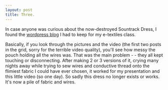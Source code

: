 ```yaml
---
layout: post
title: Three.
---
```


In case anyone was curious about the now-destroyed Sountrack Dress, I found the [wordpress blog](https://wordpress.com/view/cassandradart.wordpress.com) I had to keep for my e-textiles class. 

Basically, if you look through the pictures and the video (the first two posts in the grid, sorry for the terrible video quality), you'll see how messy the pouch holding all the wires was. That was the main problem - - they all kept touching or disconnecting. After making 2 or 3 versions of it, crying many nights away while trying to sew wires and conductive thread onto the flimiest fabric I could have ever chosen, it worked for my presentation and this little video (so one day). So sadly this dress no longer exists or works. It's now a pile of fabric and wires.
